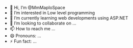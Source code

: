 - 👋 Hi, I’m @MmMapIoSpace
- 👀 I’m interested in Low level programming
- 🌱 I’m currently learning web developments using ASP.NET
- 💞️ I’m looking to collaborate on ...
- 📫 How to reach me ...
- 😄 Pronouns: ...
- ⚡ Fun fact: ...

<!---
MmMapIoSpace/MmMapIoSpace is a ✨ special ✨ repository because its `README.md` (this file) appears on your GitHub profile.
You can click the Preview link to take a look at your changes.
--->
